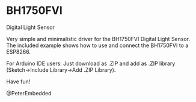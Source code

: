 # BH1750FVI
Digital Light Sensor

Very simple and minimalistic driver for the BH1750FVI Digital Light Sensor.
The included example shows how to use and connect the BH1750FVI to a ESP8266.

For Arduino IDE users:
Just download as .ZIP and add as .ZIP library (Sketch->Include Library->Add .ZIP Library).

Have fun!

@PeterEmbedded
